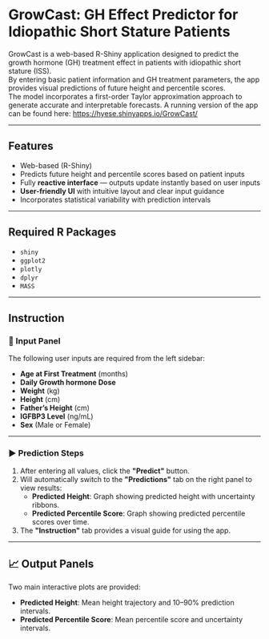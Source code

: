 # GrowCast: GH Effect Predictor for Idiopathic Short Stature Patients

GrowCast is a web-based R-Shiny application designed to predict the growth hormone (GH) treatment effect in patients with idiopathic short stature (ISS).  
By entering basic patient information and GH treatment parameters, the app provides visual predictions of future height and percentile scores.  
The model incorporates a first-order Taylor approximation approach to generate accurate and interpretable forecasts.
A running version of the app can be found here: https://hyese.shinyapps.io/GrowCast/

---

## Features

- Web-based (R-Shiny)
- Predicts future height and percentile scores based on patient inputs
- Fully **reactive interface** — outputs update instantly based on user inputs
- **User-friendly UI** with intuitive layout and clear input guidance
- Incorporates statistical variability with prediction intervals
---

## Required R Packages

- `shiny`
- `ggplot2`
- `plotly`
- `dplyr`
- `MASS`

---

## Instruction


### 🧾 Input Panel

The following user inputs are required from the left sidebar:

- **Age at First Treatment** (months)
- **Daily Growth hormone Dose**
- **Weight** (kg)
- **Height** (cm)
- **Father’s Height** (cm)
- **IGFBP3 Level** (ng/mL)
- **Sex** (Male or Female)

---

### ▶️ Prediction Steps

1. After entering all values, click the **"Predict"** button.
2. Will automatically switch to the **"Predictions"** tab on the right panel to view results:
   - **Predicted Height**: Graph showing predicted height with uncertainty ribbons.
   - **Predicted Percentile Score**: Graph showing predicted percentile scores over time.
3. The **"Instruction"** tab provides a visual guide for using the app.

---

## 📈 Output Panels

Two main interactive plots are provided:

- **Predicted Height**: Mean height trajectory and 10–90% prediction intervals.
- **Predicted Percentile Score**: Mean percentile score and uncertainty intervals.

